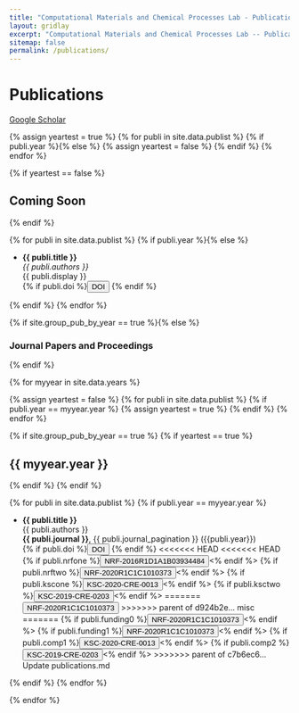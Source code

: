 ```yaml
---
title: "Computational Materials and Chemical Processes Lab - Publications"
layout: gridlay
excerpt: "Computational Materials and Chemical Processes Lab -- Publications."
sitemap: false
permalink: /publications/
---
```



# Publications

[Google Scholar](https://scholar.google.com/citations?hl=en&user=1bRl4o4AAAAJ)

{% assign yeartest = true %}
{% for publi in site.data.publist %}
  {% if publi.year %}{% else %}
   {% assign yeartest = false %}
  {% endif %}
{% endfor %}

{% if yeartest == false %}
## Coming Soon
{% endif %}

{% for publi in site.data.publist %}
  {% if publi.year %}{% else %}
  <div class="well-sm">
  <ul class="flex-container">
  <li class="flex-item">
  <strong> {{ publi.title }}</strong><br/>
  <i>{{ publi.authors }} </i><br/>
  {{ publi.display }}<br/>
  {% if publi.doi %}<a href="http://dx.doi.org/{{ publi.doi }}" target="blank"><button class="btn-doi">DOI</button></a> {% endif %}
  </li>
  </ul>
  </div>
  {% endif %}
{% endfor %}

{% if site.group_pub_by_year == true %}{% else %}
### Journal Papers and Proceedings
{% endif %}

{% for myyear in site.data.years %}

{% assign yeartest = false %}
{% for publi in site.data.publist %}
  {% if publi.year == myyear.year %}
   {% assign yeartest = true %}
  {% endif %}
{% endfor %}

{% if site.group_pub_by_year == true %}
{% if yeartest == true %}
## {{ myyear.year }}
{% endif %}
{% endif %}

{% for publi in site.data.publist %}
{% if publi.year == myyear.year %}

<div class="well-sm">
<ul class="flex-container">
<li class="flex-item">
  <b>{{ publi.title }}</b><br/>
  {{ publi.authors }}<br/>
  <b>{{ publi.journal }}</b>, {{ publi.journal_pagination }} ({{publi.year}}) <br/>
  {% if publi.doi %}<a href="http://dx.doi.org/{{ publi.doi }}" target="blank"><button class="btn-doi">DOI</button></a> {% endif %}
<<<<<<< HEAD
<<<<<<< HEAD
  {% if publi.nrfone %}<button class="btn-funding0">NRF-2016R1D1A1B03934484</button><% endif %>
  {% if publi.nrftwo %}<button class="btn-funding1">NRF-2020R1C1C1010373</button><% endif %>
  {% if publi.kscone %}<button class="btn-comp1">KSC-2020-CRE-0013</button><% endif %>
  {% if publi.ksctwo %}<button class="btn-comp2">KSC-2019-CRE-0203</button><% endif %>
=======
  <button class="btn-funding1">NRF-2020R1C1C1010373</button>
>>>>>>> parent of d924b2e... misc
=======
  {% if publi.funding0 %}<button class="btn-funding1">NRF-2020R1C1C1010373</button><% endif %>
  {% if publi.funding1 %}<button class="btn-funding1">NRF-2020R1C1C1010373</button><% endif %>
  {% if publi.comp1 %}<button class="btn-comp1">KSC-2020-CRE-0013</button><% endif %>
  {% if publi.comp2 %}<button class="btn-comp2">KSC-2019-CRE-0203</button><% endif %>
>>>>>>> parent of c7b6ec6... Update publications.md

</li>
</ul>
</div>
{% endif %}
{% endfor %}

{% endfor %}
